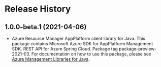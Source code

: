 # Release History

## 1.0.0-beta.1 (2021-04-06)

- Azure Resource Manager AppPlatform client library for Java. This package contains Microsoft Azure SDK for AppPlatform Management SDK. REST API for Azure Spring Cloud. Package tag package-preview-2021-03. For documentation on how to use this package, please see [Azure Management Libraries for Java](https://aka.ms/azsdk/java/mgmt).
